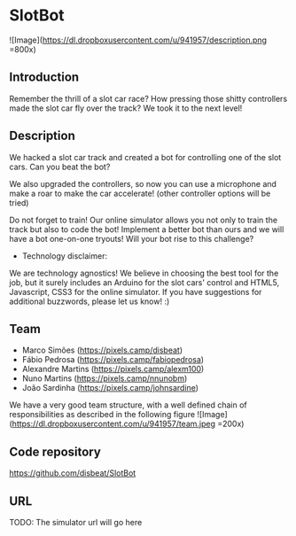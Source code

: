 # SlotBot


![Image](https://dl.dropboxusercontent.com/u/941957/description.png =800x)


## Introduction

Remember the thrill of a slot car race? How pressing those shitty controllers made the slot car fly over the track? We took it to the next level!


## Description

We hacked a slot car track and created a bot for controlling one of the slot cars. Can you beat the bot?

We also upgraded the controllers, so now you can use a microphone and make a roar to make the car accelerate! (other controller options will be tried)

Do not forget to train! Our online simulator allows you not only to train the track but also to code the bot! Implement a better bot than ours and we will have a bot one-on-one tryouts! Will your bot rise to this challenge?


* Technology disclaimer:

We are technology agnostics! We believe in choosing the best tool for the job, but it surely includes an Arduino for the slot cars' control and HTML5, Javascript, CSS3 for the online simulator. If you have suggestions for additional buzzwords, please let us know! :)


## Team

 * Marco Simões (https://pixels.camp/disbeat) 
 * Fábio Pedrosa (https://pixels.camp/fabiopedrosa)
 * Alexandre Martins (https://pixels.camp/alexm100)
 * Nuno Martins (https://pixels.camp/nnunobm)
 * João Sardinha (https://pixels.camp/johnsardine)


We have a very good team structure, with a well defined chain of responsibilities as described in the following figure
![Image](https://dl.dropboxusercontent.com/u/941957/team.jpeg =200x)


## Code repository

https://github.com/disbeat/SlotBot


## URL 

TODO: The simulator url will go here